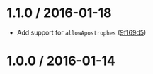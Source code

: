 <!--remark setext-->

<!--lint disable no-multiple-toplevel-headings -->

1.1.0 / 2016-01-18
==================

*   Add support for `allowApostrophes` ([9f169d5](https://github.com/wooorm/mdast-comment-marker/commit/9f169d5))

1.0.0 / 2016-01-14
==================
